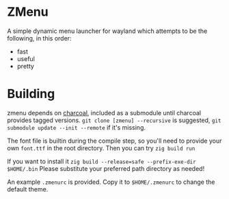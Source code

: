 # ZMenu

A simple dynamic menu launcher for wayland which attempts to be the following,
in this order:

  * fast
  * useful
  * pretty


# Building

zmenu depends on [charcoal], included as a submodule until charcoal provides
tagged versions. `git clone [zmenu] --recursive` is suggested, `git submodule
update --init --remote` if it's missing.

[charcoal]: https://srctree.gr.ht/repo/charcoal

 The font file is builtin during the compile step, so you'll need to provide
 your own `font.ttf` in the root directory. Then you can try `zig build run`

If you want to install it `zig build --release=safe --prefix-exe-dir
$HOME/.bin` Please substitute your preferred path directory as needed!

An example `.zmenurc` is provided. Copy it to `$HOME/.zmenurc` to change the
default theme.
